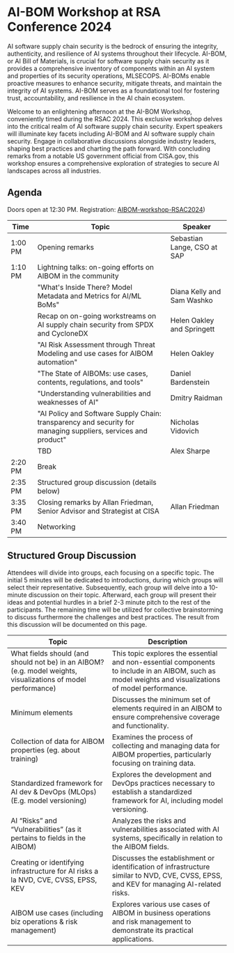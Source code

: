 # AI-BOM Workshop at RSA Conference 2024

AI software supply chain security is the bedrock of ensuring the integrity, authenticity, and resilience of AI systems throughout their lifecycle. AI-BOM, or AI Bill of Materials, is crucial for software supply chain security as it provides a comprehensive inventory of components within an AI system and properties of its security operations, MLSECOPS. AI-BOMs enable proactive measures to enhance security, mitigate threats, and maintain the integrity of AI systems. AI-BOM serves as a foundational tool for fostering trust, accountability, and resilience in the AI chain ecosystem.

Welcome to an enlightening afternoon at the AI-BOM Workshop, conveniently timed during the RSAC 2024. This exclusive workshop delves into the critical realm of AI software supply chain security. Expert speakers will illuminate key facets including AI-BOM and AI software supply chain security. Engage in collaborative discussions alongside industry leaders, shaping best practices and charting the path forward. With concluding remarks from a notable US government official from CISA.gov, this workshop ensures a comprehensive exploration of strategies to secure AI landscapes across all industries.


## Agenda
Doors open at 12:30 PM.
Registration: [AIBOM-workshop-RSAC2024](https://lu.ma/AIBOM-workshop-RSAC2024))

| Time       | Topic                                                               | Speaker                                   |
|------------|---------------------------------------------------------------------|-------------------------------------------|
| 1:00 PM    | Opening remarks                      | Sebastian Lange, CSO at SAP                          |
| 1:10 PM    | Lightning talks: on-going efforts on AIBOM in the community         |                                           |
|            | "What's Inside There? Model Metadata and Metrics for AI/ML BoMs"    | Diana Kelly and Sam Washko               |
|            | Recap on on-going workstreams on AI supply chain security from SPDX and CycloneDX          | Helen Oakley and Springett      |
|            | "AI Risk Assessment through Threat Modeling and use cases for AIBOM automation" | Helen Oakley    |
|            | "The State of AIBOMs: use cases, contents, regulations, and tools"  | Daniel Bardenstein                        |
|            | "Understanding vulnerabilities and weaknesses of AI"                | Dmitry Raidman                            |
|            | "AI Policy and Software Supply Chain: transparency and security for managing suppliers, services and product" | Nicholas Vidovich   |
|            |TBD | Alex Sharpe   |
| 2:20 PM    | Break                                                               |                                           |
| 2:35 PM    | Structured group discussion (details below) | |
| 3:35 PM    | Closing remarks by Allan Friedman, Senior Advisor and Strategist at CISA | Allan Friedman                        |
| 3:40 PM    | Networking                                                          |                                           |


## Structured Group Discussion

Attendees will divide into groups, each focusing on a specific topic. The initial 5 minutes will be dedicated to introductions, during which groups will select their representative. Subsequently, each group will delve into a 10-minute discussion on their topic. Afterward, each group will present their ideas and potential hurdles in a brief 2-3 minute pitch to the rest of the participants. The remaining time will be utilized for collective brainstorming to discuss furthermore the challenges and best practices. The result from this discussion will be documented on this page.

| Topic                                                                                        | Description                                                                                                        |
|----------------------------------------------------------------------------------------------|--------------------------------------------------------------------------------------------------------------------|
| What fields should (and should not be) in an AIBOM? (e.g. model weights, visualizations of model performance) | This topic explores the essential and non-essential components to include in an AIBOM, such as model weights and visualizations of model performance. |
| Minimum elements                                                                           | Discusses the minimum set of elements required in an AIBOM to ensure comprehensive coverage and functionality.        |
| Collection of data for AIBOM properties (eg. about training)                                  | Examines the process of collecting and managing data for AIBOM properties, particularly focusing on training data.   |
| Standardized framework for AI dev & DevOps (MLOps) (E.g. model versioning)                   | Explores the development and DevOps practices necessary to establish a standardized framework for AI, including model versioning. |
| AI “Risks” and “Vulnerabilities” (as it pertains to fields in the AIBOM)                      | Analyzes the risks and vulnerabilities associated with AI systems, specifically in relation to the AIBOM fields.   |
| Creating or identifying infrastructure for AI risks a la NVD, CVE, CVSS, EPSS, KEV            | Discusses the establishment or identification of infrastructure similar to NVD, CVE, CVSS, EPSS, and KEV for managing AI-related risks. |
| AIBOM use cases (including biz operations & risk management)                                  | Explores various use cases of AIBOM in business operations and risk management to demonstrate its practical applications. |


